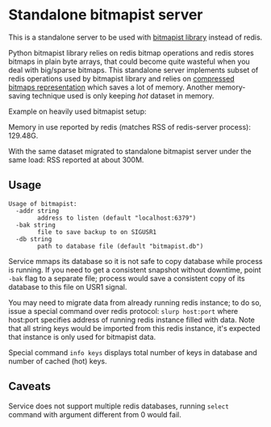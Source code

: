 # Standalone bitmapist server

This is a standalone server to be used with [bitmapist library](https://github.com/Doist/bitmapist) instead of redis.

Python bitmapist library relies on redis bitmap operations and redis stores bitmaps in plain byte arrays, that could become quite wasteful when you deal with big/sparse bitmaps. This standalone server implements subset of redis operations used by bitmapist library and relies on [compressed bitmaps representation](http://roaringbitmap.org) which saves a lot of memory. Another memory-saving technique used is only keeping *hot* dataset in memory.

Example on heavily used bitmapist setup:

Memory in use reported by redis (matches RSS of redis-server process): 129.48G.

With the same dataset migrated to standalone bitmapist server under the same load: RSS reported at about 300M.

## Usage

	Usage of bitmapist:
	  -addr string
	    	address to listen (default "localhost:6379")
	  -bak string
	    	file to save backup to on SIGUSR1
	  -db string
	    	path to database file (default "bitmapist.db")

Service mmaps its database so it is not safe to copy database while process is running. If you need to get a consistent snapshot without downtime, point `-bak` flag to a separate file; process would save a consistent copy of its database to this file on USR1 signal.

You may need to migrate data from already running redis instance; to do so, issue a special command over redis protocol: `slurp host:port` where host:port specifies address of running redis instance filled with data. Note that all string keys would be imported from this redis instance, it's expected that instance is only used for bitmapist data.

Special command `info keys` displays total number of keys in database and number of cached (hot) keys.

## Caveats

Service does not support multiple redis databases, running `select` command with argument different from 0 would fail.